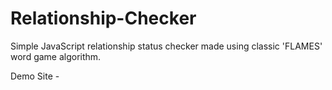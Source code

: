 # Relationship-Checker
Simple JavaScript relationship status checker made using classic 'FLAMES' word game algorithm.

Demo Site - 
